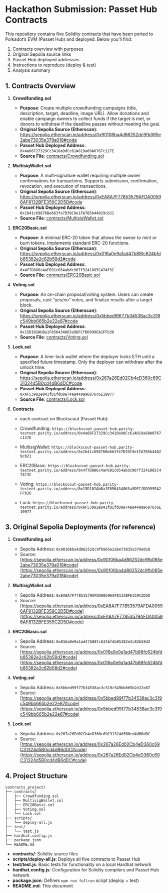 # Hackathon Submission: Passet Hub Contracts

This repository contains five Solidity contracts that have been ported to Polkadot’s EVM (Passet Hub) and deployed. Below you’ll find:

1. Contracts overview with purposes  
2. Original Sepolia source links  
3. Passet Hub deployed addresses  
4. Instructions to reproduce (deploy & test)  
5. Analysis summary

## 1. Contracts Overview

1. **Crowdfunding.sol**  
   - **Purpose**: Create multiple crowdfunding campaigns (title, description, target, deadline, image URL). Allow donations and enable campaign owners to collect funds if the target is met, or donors to withdraw if the deadline passes without meeting the goal.  
   - **Original Sepolia Source (Etherscan)**:  
     https://sepolia.etherscan.io/address/0x90106ba4d86252dc9fb065e2abe73035e379a018#code  
   - **Passet Hub Deployed Address**:  
     `0x4a66F27329Cc3410a9dCc61A019a60A0767c127E`  
   - **Source File**: [contracts/Crowdfunding.sol](contracts/Crowdfunding.sol)  

2. **MultisigWallet.sol**  
   - **Purpose**: A multi‐signature wallet requiring multiple owner confirmations for transactions. Supports submission, confirmation, revocation, and execution of transactions.  
   - **Original Sepolia Source (Etherscan)**:  
     https://sepolia.etherscan.io/address/0xEA8A7F77853579AFDA00596AF8132BFE359C2D5D#code  
   - **Passet Hub Deployed Address**:  
     `0x1b41c69876Be663fe7D39C9e1FA7B5b44029cb21`  
   - **Source File**: [contracts/MultisigWallet.sol](contracts/MultisigWallet.sol)  

3. **ERC20Basic.sol**  
   - **Purpose**: A minimal ERC-20 token that allows the owner to mint or burn tokens. Implements standard ERC-20 functions.  
   - **Original Sepolia Source (Etherscan)**:  
     https://sepolia.etherscan.io/address/0x016a0e9a1ad47b88fc624bfdb85382e2c82b58d2#code  
   - **Passet Hub Deployed Address**:  
     `0x4f7D886c4aF691c054abdc907f3241085C474f3C`  
   - **Source File**: [contracts/ERC20Basic.sol](contracts/ERC20Basic.sol)  

4. **Voting.sol**  
   - **Purpose**: An on-chain proposal/voting system. Users can create proposals, cast “yes/no” votes, and finalize results after a target block.  
   - **Original Sepolia Source (Etherscan)**:  
     https://sepolia.etherscan.io/address/0x5bbed99f77b34538ac3c319c549bb665b2e22e87#code  
   - **Passet Hub Deployed Address**:  
     `0x15D102AbBa1F856434863a9DFCfDD999EA2FFb36`  
   - **Source File**: [contracts/Voting.sol](contracts/Voting.sol)  

5. **Lock.sol**  
   - **Purpose**: A time-lock wallet where the deployer locks ETH until a specified future timestamp. Only the deployer can withdraw after the unlock time.  
   - **Original Sepolia Source (Etherscan)**:  
     https://sepolia.etherscan.io/address/0x267a26Ed02Cb4eD360c69C31324d5B0cd4dB6dDC#code  
   - **Passet Hub Deployed Address**:  
     `0xAF53982e841fD1fdD8e74aa449a96876c6E19977`  
   - **Source File**: [contracts/Lock.sol](contracts/Lock.sol) 


6. **Contracts**

   *  each contract on Blockscout (Passet Hub):

     * Crowdfunding:
       `https://blockscout-passet-hub.parity-testnet.parity.io/address/0x4a66F27329Cc3410a9dCc61A019a60A0767c127E`
     * MultisigWallet:
       `https://blockscout-passet-hub.parity-testnet.parity.io/address/0x1b41c69876Be663fe7D39C9e1FA7B5b44029cb21`
     * ERC20Basic:
       `https://blockscout-passet-hub.parity-testnet.parity.io/address/0x4f7D886c4aF691c054abdc907f3241085C474f3C`
     * Voting:
       `https://blockscout-passet-hub.parity-testnet.parity.io/address/0x15D102AbBa1F856434863a9DFCfDD999EA2FFb36`
     * Lock:
       `https://blockscout-passet-hub.parity-testnet.parity.io/address/0xAF53982e841fD1fdD8e74aa449a96876c6E19977`

## 3. Original Sepolia Deployments (for reference)

1. **Crowdfunding.sol**

   * Sepolia Address: `0x90106ba4d86252dc9fb065e2abe73035e379a018`
   * Source:
     [https://sepolia.etherscan.io/address/0x90106ba4d86252dc9fb065e2abe73035e379a018#code](https://sepolia.etherscan.io/address/0x90106ba4d86252dc9fb065e2abe73035e379a018#code)

2. **MultisigWallet.sol**

   * Sepolia Address: `0xEA8A7F77853579AFDA00596AF8132BFE359C2D5D`
   * Source:
     [https://sepolia.etherscan.io/address/0xEA8A7F77853579AFDA00596AF8132BFE359C2D5D#code](https://sepolia.etherscan.io/address/0xEA8A7F77853579AFDA00596AF8132BFE359C2D5D#code)

3. **ERC20Basic.sol**

   * Sepolia Address: `0x016a0e9a1ad47b88fc624bfdb85382e2c82b58d2`
   * Source:
     [https://sepolia.etherscan.io/address/0x016a0e9a1ad47b88fc624bfdb85382e2c82b58d2#code](https://sepolia.etherscan.io/address/0x016a0e9a1ad47b88fc624bfdb85382e2c82b58d2#code)

4. **Voting.sol**

   * Sepolia Address: `0x5bbed99f77b34538ac3c319c549bb665b2e22e87`
   * Source:
     [https://sepolia.etherscan.io/address/0x5bbed99f77b34538ac3c319c549bb665b2e22e87#code](https://sepolia.etherscan.io/address/0x5bbed99f77b34538ac3c319c549bb665b2e22e87#code)

5. **Lock.sol**

   * Sepolia Address: `0x267a26Ed02Cb4eD360c69C31324d5B0cd4dB6dDC`
   * Source:
     [https://sepolia.etherscan.io/address/0x267a26Ed02Cb4eD360c69C31324d5B0cd4dB6dDC#code](https://sepolia.etherscan.io/address/0x267a26Ed02Cb4eD360c69C31324d5B0cd4dB6dDC#code)

## 4. Project Structure

```
contracts_project/
├── contracts/
│   ├── Crowdfunding.sol
│   ├── MultisigWallet.sol
│   ├── ERC20Basic.sol
│   ├── Voting.sol
│   └── Lock.sol
├── scripts/
│   └── deploy-all.js
├── test/
│   └── test.js
├── hardhat.config.js
├── package.json
└── README.md
```

* **contracts/**: Solidity source files
* **scripts/deploy-all.js**: Deploys all five contracts to Passet Hub
* **test/test.js**: Basic tests for functionality on a local Hardhat network
* **hardhat.config.js**: Configuration for Solidity compilers and Passet Hub network
* **package.json**: Defines `npm run fullrun` script (deploy + test)
* **README.md**: This document

